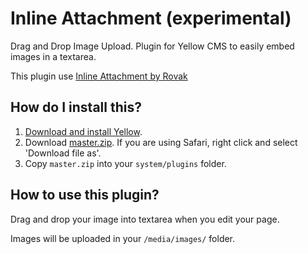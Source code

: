 # Inline Attachment (experimental)

Drag and Drop Image Upload. Plugin for Yellow CMS to easily embed images in a textarea. 

This plugin use [Inline Attachment by Rovak](http://git.razko.nl/InlineAttachment/)

## How do I install this?

1. [Download and install Yellow](https://github.com/datenstrom/yellow/).
2. Download [master.zip](https://github.com/nibreh/yellow-plugin-inline-attachment/archive/master.zip). If you are using Safari, right click and select 'Download file as'.
3. Copy `master.zip` into your `system/plugins` folder.

## How to use this plugin?

Drag and drop your image into textarea when you edit your page. 

Images will be uploaded in your `/media/images/` folder.

